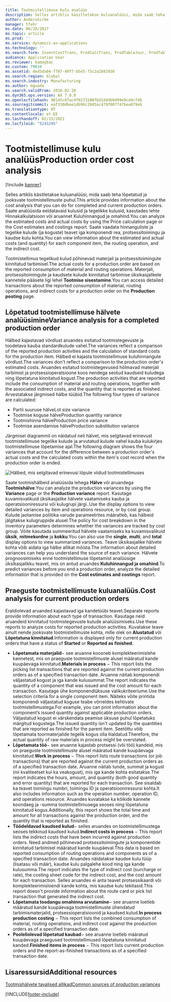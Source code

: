 ```yaml
---
title: Tootmistellimuse kulu analüüs
description: Selles artiklis käsitletakse kuluanalüüsi, mida saab teha lõpetatud ja jooksvate tootmistellimuste puhul. Saate analüüsida eeldatavaid kulusid ja tegelikke kulusid, kasutades lehte Hinnakalkulatsioon või aruannet Kuluhinnangud ja omahind. Saate vaadata hinnanguliste ja tegelike kulude (ja koguste) teavet iga komponendi rea, protsessitoimingu ja kaudse kulu kohta.
author: AndersGirke
manager: tfehr
ms.date: 06/20/2017
ms.topic: article
ms.prod: ''
ms.service: dynamics-ax-applications
ms.technology: ''
ms.search.form: InventCostTrans, ProdCalcTrans, ProdTableJour, ProdTableListPage, ProdSetupHistoricalCost
audience: Application User
ms.reviewer: kamaybac
ms.custom: 79634
ms.assetid: ded5da04-f787-49f7-b5e5-75c2a2b92930
ms.search.region: Global
ms.search.industry: Manufacturing
ms.author: mguada
ms.search.validFrom: 2016-02-28
ms.dyn365.ops.version: AX 7.0.0
ms.openlocfilehash: 90145c07ac4f0273288f6d1dddb0d99e9cd4cfd6
ms.sourcegitcommit: eaf330dbee1db96c20d5ac479f007747bea079eb
ms.translationtype: HT
ms.contentlocale: et-EE
ms.lasthandoff: 02/15/2021
ms.locfileid: "5245295"
---
```

# <a name="production-order-cost-analysis"></a><span data-ttu-id="2bfd0-105">Tootmistellimuse kulu analüüs</span><span class="sxs-lookup"><span data-stu-id="2bfd0-105">Production order cost analysis</span></span>

[!include [banner](../includes/banner.md)]

<span data-ttu-id="2bfd0-106">Selles artiklis käsitletakse kuluanalüüsi, mida saab teha lõpetatud ja jooksvate tootmistellimuste puhul.</span><span class="sxs-lookup"><span data-stu-id="2bfd0-106">This article provides information about the cost analysis that you can do for completed and current production orders.</span></span> <span data-ttu-id="2bfd0-107">Saate analüüsida eeldatavaid kulusid ja tegelikke kulusid, kasutades lehte Hinnakalkulatsioon või aruannet Kuluhinnangud ja omahind.</span><span class="sxs-lookup"><span data-stu-id="2bfd0-107">You can analyze the estimated costs and actual costs by using the Price calculation page or the Cost estimates and costings report.</span></span> <span data-ttu-id="2bfd0-108">Saate vaadata hinnanguliste ja tegelike kulude (ja koguste) teavet iga komponendi rea, protsessitoimingu ja kaudse kulu kohta.</span><span class="sxs-lookup"><span data-stu-id="2bfd0-108">You can view information about the estimated and actual costs (and quantity) for each component item, the routing operation, and the indirect cost.</span></span>

<span data-ttu-id="2bfd0-109">Tootmistellimus tegelikud kulud põhinevad materjali ja protsessitoimingute kinnitatud tarbimisel.</span><span class="sxs-lookup"><span data-stu-id="2bfd0-109">The actual costs for a production order are based on the reported consumption of material and routing operations.</span></span> <span data-ttu-id="2bfd0-110">Materjali, protsessitoimingute ja kaudsete kulude kinnitatud tarbimise üksikasjalikele kannetele pääsete ligi lehel **Tootmise sisestamine**.</span><span class="sxs-lookup"><span data-stu-id="2bfd0-110">You can access detailed transactions about the reported consumption of material, routing operations, and indirect costs for a production order on the **Production posting** page.</span></span>

## <a name="variance-analysis-for-a-completed-production-order"></a><span data-ttu-id="2bfd0-111">Lõpetatud tootmistellimuse hälvete analüüsimine</span><span class="sxs-lookup"><span data-stu-id="2bfd0-111">Variance analysis for a completed production order</span></span>
<span data-ttu-id="2bfd0-112">Hälbed kajastavad võrdlust aruandes esitatud tootmistegevuste ja toodetava kauba standardkulude vahel.</span><span class="sxs-lookup"><span data-stu-id="2bfd0-112">The variances reflect a comparison of the reported production activities and the calculation of standard costs for the production item.</span></span> <span data-ttu-id="2bfd0-113">Hälbed ei kajasta tootmistellimuse kuluhinnangute võrdlust.</span><span class="sxs-lookup"><span data-stu-id="2bfd0-113">The variances don't reflect a comparison to the production order's estimated costs.</span></span> <span data-ttu-id="2bfd0-114">Aruandes esitatud tootmistegevused hõlmavad materjali tarbimist ja protsessioperatsioone koos nendega seotud kaudseid kuludega ning lõpetatuna kinnitatud kogust.</span><span class="sxs-lookup"><span data-stu-id="2bfd0-114">The production activities that are reported include the consumption of material and routing operations, together with the associated indirect costs, and the quantity that is reported as finished.</span></span> <span data-ttu-id="2bfd0-115">Arvestatakse järgmised hälbe tüübid.</span><span class="sxs-lookup"><span data-stu-id="2bfd0-115">The following four types of variance are calculated:</span></span>

-   <span data-ttu-id="2bfd0-116">Partii suuruse hälve</span><span class="sxs-lookup"><span data-stu-id="2bfd0-116">Lot size variance</span></span>
-   <span data-ttu-id="2bfd0-117">Tootmise koguse hälve</span><span class="sxs-lookup"><span data-stu-id="2bfd0-117">Production quantity variance</span></span>
-   <span data-ttu-id="2bfd0-118">Tootmishinna hälve</span><span class="sxs-lookup"><span data-stu-id="2bfd0-118">Production price variance</span></span>
-   <span data-ttu-id="2bfd0-119">Tootmise asendamise hälve</span><span class="sxs-lookup"><span data-stu-id="2bfd0-119">Production substitution variance</span></span>

<span data-ttu-id="2bfd0-120">Järgmisel diagrammil on näidatud neli hälvet, mis selgitavad erinevust tootmistellimuse tegelike kulude ja arvutatud kulude vahel kauba kulukirjes tootmistellimuse lõpetamise ajal.</span><span class="sxs-lookup"><span data-stu-id="2bfd0-120">The following diagram shows the four variances that account for the difference between a production order's actual costs and the calculated costs within the item's cost record when the production order is ended.</span></span> 

![Hälbed, mis selgitavad erinevusi lõpule viidud tootmistellimuses](./media/control.jpg) 

<span data-ttu-id="2bfd0-122">Saate tootmishälbeid analüüsida lehega **Hälve** või aruandega **Tootmishälve**.</span><span class="sxs-lookup"><span data-stu-id="2bfd0-122">You can analyze the production variances by using the **Variance** page or the **Production variance** report.</span></span> <span data-ttu-id="2bfd0-123">Kasutage kuvamisvalikuid üksikasjalike hälvete vaatamiseks kauba ja operatsiooniressursi või kulugrupi järgi..</span><span class="sxs-lookup"><span data-stu-id="2bfd0-123">Use the display options to view detailed variances by item and operations resource, or by cost group.</span></span> <span data-ttu-id="2bfd0-124">Kulude jaotamise poliitika varude parameetrites määratleb, kas hälbeid jälgitakse kulugruppide alusel.</span><span class="sxs-lookup"><span data-stu-id="2bfd0-124">The policy for cost breakdown in the inventory parameters determines whether the variances are tracked by cost group.</span></span> <span data-ttu-id="2bfd0-125">Võite kasutada summeeritud hälvete vaatamiseks ka kuvamisvalikuid **üksik**, **mitmekordne** ja **kokku**.</span><span class="sxs-lookup"><span data-stu-id="2bfd0-125">You can also use the **single**, **multi**, and **total** display options to view summarized variances.</span></span> <span data-ttu-id="2bfd0-126">Teave üksikasjalike hälvete kohta võib aidata iga hälbe allikat mõista.</span><span class="sxs-lookup"><span data-stu-id="2bfd0-126">The information about detailed variances can help you understand the source of each variance.</span></span> <span data-ttu-id="2bfd0-127">Hälvete prognoosimiseks enne tootmistellimuse lõpetamist analüüsige üksikasjalikku teavet, mis on antud aruandes **Kuluhinnangud ja omahind**.</span><span class="sxs-lookup"><span data-stu-id="2bfd0-127">To predict variances before you end a production order, analyze the detailed information that is provided on the **Cost estimates and costings** report.</span></span>

## <a name="cost-analysis-for-current-production-orders"></a><span data-ttu-id="2bfd0-128">Praeguste tootmistellimuste kuluanalüüs.</span><span class="sxs-lookup"><span data-stu-id="2bfd0-128">Cost analysis for current production orders</span></span>
<span data-ttu-id="2bfd0-129">Eraldiolevad aruanded kajastavad iga kandetüübi teavet.</span><span class="sxs-lookup"><span data-stu-id="2bfd0-129">Separate reports provide information about each type of transaction.</span></span> <span data-ttu-id="2bfd0-130">Kasutage neid aruandeid kinnitatud tootmistegevuste kulude analüüsimiseks.</span><span class="sxs-lookup"><span data-stu-id="2bfd0-130">Use these reports to analyze costs for reported production activities.</span></span> <span data-ttu-id="2bfd0-131">Kuvatakse teave ainult nende jooksvate tootmistellimuste kohta, mille olek on **Alustatud** või **Lõpetatuna kinnitatud**.</span><span class="sxs-lookup"><span data-stu-id="2bfd0-131">Information is displayed only for current production orders that have a status of **Started** or **Reported as finished**.</span></span>

-   <span data-ttu-id="2bfd0-132">**Lõpetamata materjalid**− see aruanne koosneb komplekteerimislehe kannetest, mis on praeguste tootmistellimuste alusel määratud kande kuupäevaga kinnitatud.</span><span class="sxs-lookup"><span data-stu-id="2bfd0-132">**Materials in process** − This report lists the picking list transactions that are reported against the current production orders as of a specified transaction date.</span></span> <span data-ttu-id="2bfd0-133">Aruanne näitab komponendi väljastatud kogust ja iga kande kulusummat.</span><span class="sxs-lookup"><span data-stu-id="2bfd0-133">The report indicates the quantity of a component that was issued and the cost amount for each transaction.</span></span> <span data-ttu-id="2bfd0-134">Kasutage ühe komponendiüksuse valikukriteeriume.</span><span class="sxs-lookup"><span data-stu-id="2bfd0-134">Use the selection criteria for a single component item.</span></span> <span data-ttu-id="2bfd0-135">Näiteks võite printida komponendi väljastatud koguse teabe võrreldes kehtivate tootmistellimustega.</span><span class="sxs-lookup"><span data-stu-id="2bfd0-135">For example, you can print information about the component’s issued quantity against applicable production orders.</span></span> <span data-ttu-id="2bfd0-136">Väljastatud kogust ei värskendata peamise üksuse puhul lõpetatuks märgitud kogustega.</span><span class="sxs-lookup"><span data-stu-id="2bfd0-136">The issued quantity isn't updated by the quantities that are reported as finished for the parent item.</span></span> <span data-ttu-id="2bfd0-137">Seetõttu võib lõpetamata toormaterjalide tegelik kogus olla liialdatud.</span><span class="sxs-lookup"><span data-stu-id="2bfd0-137">Therefore, the actual quantity of raw materials in process might be overstated.</span></span>
-   <span data-ttu-id="2bfd0-138">**Lõpetamata töö**− see aruanne kajastab protsessi (või töö) kandeid, mis on praeguste tootmistellimuste alusel määratud kande kuupäevaga kinnitatud.</span><span class="sxs-lookup"><span data-stu-id="2bfd0-138">**Work in process** − This report lists route transactions (or job transactions) that are reported against the current production orders as of a specified transaction date.</span></span> <span data-ttu-id="2bfd0-139">Aruanne näitab tunde, summat ja kogust (nii kvaliteetset kui ka veakogust), mis iga kande kohta esitatakse.</span><span class="sxs-lookup"><span data-stu-id="2bfd0-139">The report indicates the hours, amount, and quantity (both good quantity and error quantity) that are reported for each transaction.</span></span> <span data-ttu-id="2bfd0-140">See sisaldab ka teavet toimingu numbri, toimingu ID ja operatsiooniressursi kohta.</span><span class="sxs-lookup"><span data-stu-id="2bfd0-140">It also includes information such as the operation number, operation ID, and operations resource.</span></span> <span data-ttu-id="2bfd0-141">Aruandes kuvatakse ka kõikide kannete koondaeg ja -summa tootmistellimusega seoses ning lõpetatuna kinnitatud kogus.</span><span class="sxs-lookup"><span data-stu-id="2bfd0-141">Additionally, this report shows the total time and amount for all transactions against the production order, and the quantity that is reported as finished.</span></span>
-   <span data-ttu-id="2bfd0-142">**Töödeldavad kaudsed kulud**− selles aruandes on tootmistellimustega seoses tekkinud kaudsed kulud.</span><span class="sxs-lookup"><span data-stu-id="2bfd0-142">**Indirect costs in process** − This report lists the indirect costs that have been incurred against production orders.</span></span> <span data-ttu-id="2bfd0-143">Need andmed põhinevad protsessitoimingute ja komponentide kinnitatud tarbimisel määratud kande kuupäeval.</span><span class="sxs-lookup"><span data-stu-id="2bfd0-143">This data is based on reported consumption of routing operations and components as of a specified transaction date.</span></span> <span data-ttu-id="2bfd0-144">Aruandes näidatakse kaudse kulu tüüp (lisatasu või määr), kaudse kulu palgalehe kood ning iga kande kulusumma.</span><span class="sxs-lookup"><span data-stu-id="2bfd0-144">The report indicates the type of indirect cost (surcharge or rate), the costing sheet code for the indirect cost, and the cost amount for each transaction.</span></span> <span data-ttu-id="2bfd0-145">Selles aruandes ei anta teavet protsessikaardi või komplekteerimisloendi kande kohta, mis kaudse kulu tekitasid.</span><span class="sxs-lookup"><span data-stu-id="2bfd0-145">This report doesn't provide information about the route card or pick list transaction that generated the indirect cost.</span></span>
-   <span data-ttu-id="2bfd0-146">**Lõpetamata toodangu omahinna arvutamine**− see aruanne loetleb määratud kande kuupäevaga tootmistellimuste ühendatud tarbimismaterjalid, protsessioperatsioonid ja kaudsed kulud.</span><span class="sxs-lookup"><span data-stu-id="2bfd0-146">**In process production costing** − This report lists the combined consumption of material, routing operations, and indirect cost against the production orders as of a specified transaction date.</span></span>
-   <span data-ttu-id="2bfd0-147">**Pooleliolevad lõpetatud kaubad**− see aruanne loetleb määratud kuupäevaga praegused tootmistellimused lõpetatuna kinnitatud kanded.</span><span class="sxs-lookup"><span data-stu-id="2bfd0-147">**Finished items in process** − This report lists current production orders and the report-as-finished transactions as of a specified transaction date.</span></span>


<a name="additional-resources"></a><span data-ttu-id="2bfd0-148">Lisaressursid</span><span class="sxs-lookup"><span data-stu-id="2bfd0-148">Additional resources</span></span>
--------

[<span data-ttu-id="2bfd0-149">Tootmishälvete tavalised allikad</span><span class="sxs-lookup"><span data-stu-id="2bfd0-149">Common sources of production variances</span></span>](common-sources-of-production-variances.md)





[!INCLUDE[footer-include](../../includes/footer-banner.md)]